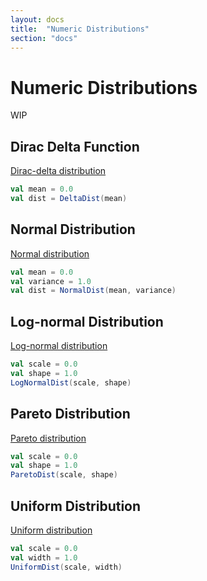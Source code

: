 ```yaml
---
layout: docs
title:  "Numeric Distributions"
section: "docs"
---
```


# Numeric Distributions

WIP

## Dirac Delta Function

[Dirac-delta distribution](https://en.m.wikipedia.org/wiki/Dirac_delta_function)

``` scala
val mean = 0.0
val dist = DeltaDist(mean)
```

## Normal Distribution

[Normal distribution](https://en.wikipedia.org/wiki/Normal_distribution)

``` scala
val mean = 0.0
val variance = 1.0
val dist = NormalDist(mean, variance)
```

## Log-normal Distribution

[Log-normal distribution](https://en.wikipedia.org/wiki/Log-normal_distribution)

``` scala
val scale = 0.0
val shape = 1.0
LogNormalDist(scale, shape)
```

## Pareto Distribution	

[Pareto distribution](https://en.wikipedia.org/wiki/Pareto_distribution)

``` scala
val scale = 0.0
val shape = 1.0
ParetoDist(scale, shape)
```

## Uniform Distribution	

[Uniform distribution](https://en.wikipedia.org/wiki/Uniform_distribution_(continuous))

``` scala
val scale = 0.0
val width = 1.0
UniformDist(scale, width)
```